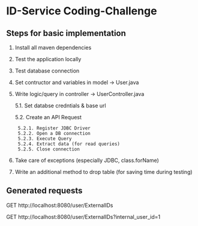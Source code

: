 # ID-Service Coding-Challenge

## Steps for basic implementation
1. Install all maven dependencies
2. Test the application locally
3. Test database connection
4. Set contructor and variables in model -> User.java
5. Write logic/query in controller -> UserController.java

	5.1. Set databse credntials & base url
	
	5.2. Create an API Request
	
		5.2.1. Register JDBC Driver
		5.2.2. Open a DB connection
		5.2.3. Execute Query
		5.2.4. Extract data (for read queries)
		5.2.5. Close connection
		
6. Take care of exceptions (especially JDBC, class.forName)
7. Write an additional method to drop table (for saving time during testing) 

## Generated requests
GET http://localhost:8080/user/ExternalIDs

GET http://localhost:8080/user/ExternalIDs?internal_user_id=1

